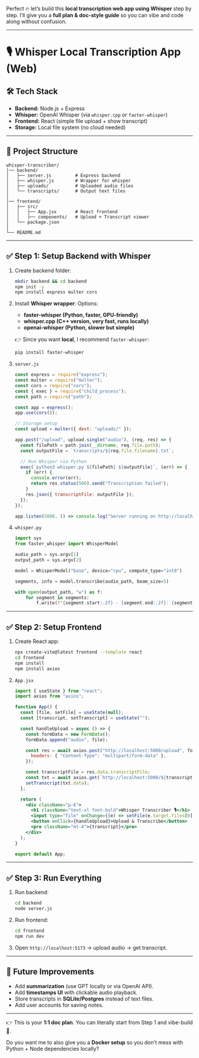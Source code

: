 Perfect 🔥 let’s build this **local transcription web app using Whisper** step by step.
I’ll give you a **full plan & doc-style guide** so you can vibe and code along without confusion.

---

# 🎙️ Whisper Local Transcription App (Web)

## 🛠️ Tech Stack

* **Backend:** Node.js + Express
* **Whisper:** OpenAI Whisper (via `whisper.cpp` or `faster-whisper`)
* **Frontend:** React (simple file upload + show transcript)
* **Storage:** Local file system (no cloud needed)

---

## 📂 Project Structure

```
whisper-transcriber/
│── backend/
│   ├── server.js         # Express backend
│   ├── whisper.js        # Wrapper for whisper
│   ├── uploads/          # Uploaded audio files
│   └── transcripts/      # Output text files
│
│── frontend/
│   ├── src/
│   │   ├── App.jsx       # React frontend
│   │   ├── components/   # Upload + Transcript viewer
│   └── package.json
│
└── README.md
```

---

## ✅ Step 1: Setup Backend with Whisper

1. Create backend folder:

   ```bash
   mkdir backend && cd backend
   npm init -y
   npm install express multer cors
   ```

2. Install **Whisper wrapper**:
   Options:

   * **faster-whisper (Python, faster, GPU-friendly)**
   * **whisper.cpp (C++ version, very fast, runs locally)**
   * **openai-whisper (Python, slower but simple)**

   👉 Since you want **local**, I recommend `faster-whisper`:

   ```bash
   pip install faster-whisper
   ```

3. `server.js`

   ```js
   const express = require("express");
   const multer = require("multer");
   const cors = require("cors");
   const { exec } = require("child_process");
   const path = require("path");

   const app = express();
   app.use(cors());

   // Storage setup
   const upload = multer({ dest: "uploads/" });

   app.post("/upload", upload.single("audio"), (req, res) => {
     const filePath = path.join(__dirname, req.file.path);
     const outputFile = `transcripts/${req.file.filename}.txt`;

     // Run Whisper via Python
     exec(`python3 whisper.py ${filePath} ${outputFile}`, (err) => {
       if (err) {
         console.error(err);
         return res.status(500).send("Transcription failed");
       }
       res.json({ transcriptFile: outputFile });
     });
   });

   app.listen(5000, () => console.log("Server running on http://localhost:5000"));
   ```

4. `whisper.py`

   ```python
   import sys
   from faster_whisper import WhisperModel

   audio_path = sys.argv[1]
   output_path = sys.argv[2]

   model = WhisperModel("base", device="cpu", compute_type="int8")

   segments, info = model.transcribe(audio_path, beam_size=5)

   with open(output_path, "w") as f:
       for segment in segments:
           f.write(f"{segment.start:.2f} - {segment.end:.2f}: {segment.text}\n")
   ```

---

## ✅ Step 2: Setup Frontend

1. Create React app:

   ```bash
   npx create-vite@latest frontend --template react
   cd frontend
   npm install
   npm install axios
   ```

2. `App.jsx`

   ```jsx
   import { useState } from "react";
   import axios from "axios";

   function App() {
     const [file, setFile] = useState(null);
     const [transcript, setTranscript] = useState("");

     const handleUpload = async () => {
       const formData = new FormData();
       formData.append("audio", file);

       const res = await axios.post("http://localhost:5000/upload", formData, {
         headers: { "Content-Type": "multipart/form-data" },
       });

       const transcriptFile = res.data.transcriptFile;
       const txt = await axios.get(`http://localhost:5000/${transcriptFile}`);
       setTranscript(txt.data);
     };

     return (
       <div className="p-6">
         <h1 className="text-xl font-bold">Whisper Transcriber 🎙️</h1>
         <input type="file" onChange={(e) => setFile(e.target.files[0])} />
         <button onClick={handleUpload}>Upload & Transcribe</button>
         <pre className="mt-4">{transcript}</pre>
       </div>
     );
   }

   export default App;
   ```

---

## ✅ Step 3: Run Everything

1. Run backend:

   ```bash
   cd backend
   node server.js
   ```

2. Run frontend:

   ```bash
   cd frontend
   npm run dev
   ```

3. Open `http://localhost:5173` → upload audio → get transcript.

---

## 📝 Future Improvements

* Add **summarization** (use GPT locally or via OpenAI API).
* Add **timestamps UI** with clickable audio playback.
* Store transcripts in **SQLite/Postgres** instead of text files.
* Add user accounts for saving notes.

---

👉 This is your **1:1 doc plan**. You can literally start from Step 1 and vibe-build 🚀.

Do you want me to also give you a **Docker setup** so you don’t mess with Python + Node dependencies locally?
